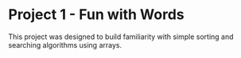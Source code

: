 # Project 1 - Fun with Words

This project was designed to build familiarity with simple sorting and searching algorithms using arrays.
